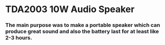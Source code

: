 # TDA2003 10W Audio Speaker
### The main purpose was to make a portable speaker which can produce great sound and also the battery last for at least like 2-3 hours.

